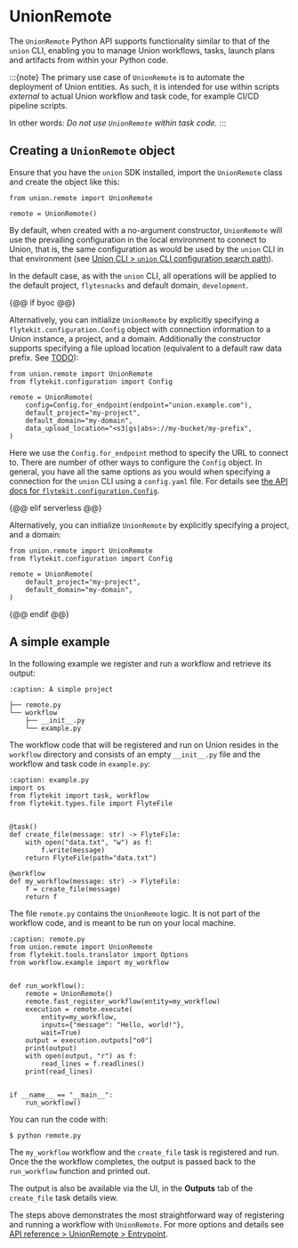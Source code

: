 # UnionRemote

The `UnionRemote` Python API supports functionality similar to that of the `union` CLI, enabling you to manage Union workflows, tasks, launch plans and artifacts from within your Python code.

:::{note}
The primary use case of `UnionRemote` is to automate the deployment of Union entities. As such, it is intended for use within scripts *external* to actual Union workflow and task code, for example CI/CD pipeline scripts.

In other words: _Do not use `UnionRemote` within task code._
:::

## Creating a `UnionRemote` object

Ensure that you have the `union` SDK installed, import the `UnionRemote` class and create the object like this:

```{code-block} python
from union.remote import UnionRemote

remote = UnionRemote()
```

By default, when created with a no-argument constructor, `UnionRemote` will use the prevailing configuration in the local environment to connect to Union, that is, the same configuration as would be used by the `union` CLI in that environment (see [Union CLI > `union` CLI configuration search path](../../api-reference/union-cli.md#union-cli-configuration-search-path)).

In the default case, as with the `union` CLI, all operations will be applied to the default project, `flytesnacks` and default domain, `development`.

{@@ if byoc @@}

Alternatively, you can initialize `UnionRemote` by explicitly specifying a `flytekit.configuration.Config` object with connection information to a Union instance, a project, and a domain. Additionally the constructor supports specifying a file upload location (equivalent to a default raw data prefix. See [TODO](TODO)):

```{code-block} python
from union.remote import UnionRemote
from flytekit.configuration import Config

remote = UnionRemote(
    config=Config.for_endpoint(endpoint="union.example.com"),
    default_project="my-project",
    default_domain="my-domain",
    data_upload_location="<s3|gs|abs>://my-bucket/my-prefix",
)
```

Here we use the `Config.for_endpoint` method to specify the URL to connect to.
There are number of other ways to configure the `Config` object.
In general, you have all the same options as you would when specifying a connection for the `union` CLI using a `config.yaml` file.
For details see [the API docs for `flytekit.configuration.Config`](TODO).

{@@ elif serverless @@}

Alternatively, you can initialize `UnionRemote` by explicitly specifying a project, and a domain:

```{code-block} python
from union.remote import UnionRemote
from flytekit.configuration import Config

remote = UnionRemote(
    default_project="my-project",
    default_domain="my-domain",
)
```

{@@ endif @@}

## A simple example

In the following example we register and run a workflow and retrieve its output:

```{code-block} bash
:caption: A simple project

├── remote.py
└── workflow
    ├── __init__.py
    └── example.py
```

The workflow code that will be registered and run on Union resides in the `workflow` directory and consists of an empty `__init__.py` file and the workflow and task code in `example.py`:

```{code-block} python
:caption: example.py
import os
from flytekit import task, workflow
from flytekit.types.file import FlyteFile


@task()
def create_file(message: str) -> FlyteFile:
    with open("data.txt", "w") as f:
        f.write(message)
    return FlyteFile(path="data.txt")

@workflow
def my_workflow(message: str) -> FlyteFile:
    f = create_file(message)
    return f
```

The file `remote.py` contains the `UnionRemote` logic. It is not part of the workflow code, and is meant to be run on your local machine.

```{code-block} python
:caption: remote.py
from union.remote import UnionRemote
from flytekit.tools.translator import Options
from workflow.example import my_workflow


def run_workflow():
    remote = UnionRemote()
    remote.fast_register_workflow(entity=my_workflow)
    execution = remote.execute(
        entity=my_workflow,
        inputs={"message": "Hello, world!"},
        wait=True)
    output = execution.outputs["o0"]
    print(output)
    with open(output, "r") as f:
        read_lines = f.readlines()
    print(read_lines)


if __name__ == "__main__":
    run_workflow()
```

You can run the code with:

```{code-block} bash
$ python remote.py
```

The `my_workflow` workflow and the `create_file` task is registered and run.
Once the the workflow completes, the output is passed back to the `run_workflow` function and printed out.

The output is also be available via the UI, in the **Outputs** tab of the `create_file` task details view.

The steps above demonstrates the most straightforward way of registering and running a workflow with `UnionRemote`.
For more options and details see [API reference > UnionRemote > Entrypoint](../../api-reference/union-remote/entrypoint.md).

